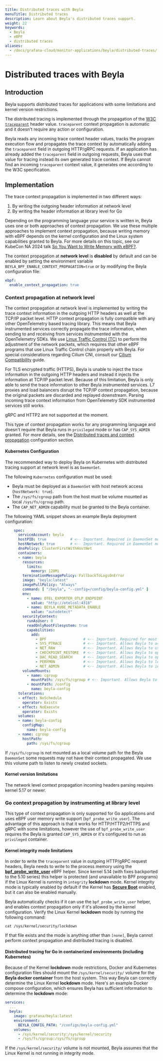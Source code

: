 ```yaml
---
title: Distributed traces with Beyla
menuTitle: Distributed traces
description: Learn about Beyla's distributed traces support.
weight: 22
keywords:
  - Beyla
  - eBPF
  - distributed traces
aliases:
  - /docs/grafana-cloud/monitor-applications/beyla/distributed-traces/
---
```


# Distributed traces with Beyla

## Introduction

Beyla supports distributed traces for applications with some limitations and kernel version restrictions.

The distributed tracing is implemented through the propagation of the [W3C `traceparent`](https://www.w3.org/TR/trace-context/) header value. `traceparent` context propagation is automatic and it doesn't require any action or configuration.

Beyla reads any incoming trace context header values, tracks the program execution flow and propagates the trace context by automatically adding the `traceparent` field in outgoing HTTP/gRPC requests. If an application has already added the `traceparent` field in outgoing requests, Beyla uses that value for tracing instead its own generated trace context. If Beyla cannot find an incoming `traceparent` context value, it generates one according to the W3C specification.

## Implementation

The trace context propagation is implemented in two different ways:
1. By writing the outgoing header information at network level
2. By writing the header information at library level for Go

Depending on the programming language your service is written in, Beyla uses one or both approaches of context propagation.
We use these multiple approaches to implement context propagation, because writing memory with eBPF depends on the kernel
configuration and the Linux system capabilities granted to Beyla. For more details on this topic, see our KubeCon NA 2024
talk [So You Want to Write Memory with eBPF?](https://www.youtube.com/watch?v=TUiVX-44S9s).

The context propagation at **network level** is **disabled** by default and can be enabled by setting the environment variable
`BEYLA_BPF_ENABLE_CONTEXT_PROPAGATION=true` or by modifying the Beyla configuration file:

```yaml
ebpf:
  enable_context_propagation: true

```

### Context propagation at network level

The context propagation at network level is implemented by writing the trace context information in the outgoing HTTP headers as well at the TCP/IP packet level.
HTTP context propagation is fully compatible with any other OpenTelemetry based tracing library. This means that Beyla instrumented services correctly
propagate the trace information, when sending to and receiving from services instrumented with the OpenTelemetry SDKs. We use 
[Linux Traffic Control (TC)](https://en.wikipedia.org/wiki/Tc_(Linux)) to perform the adjustment of the network packets, which requires that other eBPF 
programs that use Linux Traffic Control chain properly with Beyla. For special considerations
regarding Cilium CNI, consult our [Cilium Compatibility](../cilium-compatibility/) guide.

For TLS encrypted traffic (HTTPS), Beyla is unable to inject the trace information in the outgoing HTTP headers and instead it injects the information
at TCP/IP packet level. Because of this limitation, Beyla is only able to send the trace information to other Beyla instrumented services. L7 proxies
and load balancers disrupt the TCP/IP context propagation, because the original packets are discarded and replayed downstream.
Parsing incoming trace context information from OpenTelemetry SDK instrumented services still works.

gRPC and HTTP2 are not supported at the moment.

This type of context propagation works for any programming language and doesn't require that Beyla runs in `privileged` mode or has
`CAP_SYS_ADMIN` granted. For more details, see the [Distributed traces and context propagation](../configure/metrics-traces-attributes/) configuration section.

#### Kubernetes Configuration

The recommended way to deploy Beyla on Kubernetes with distributed tracing support at network level is as `DaemonSet`.

The following `Kubernetes` configuration must be used:
- Beyla must be deployed as a `DaemonSet` with host network access (`hostNetwork: true`).
- The `/sys/fs/cgroup` path from the host must be volume mounted as local `/sys/fs/cgroup` path.
- The `CAP_NET_ADMIN` capability must be granted to the Beyla container.

The following YAML snippet shows an example Beyla deployment configuration:

```yaml
    spec:
      serviceAccount: beyla
      hostPID: true           # <-- Important. Required in DaemonSet mode so Beyla can discover all monitored processes 
      hostNetwork: true       # <-- Important. Required in DaemonSet mode so Beyla can see all network packets
      dnsPolicy: ClusterFirstWithHostNet
      containers:
      - name: beyla
        resources:
          limits:
            memory: 120Mi
        terminationMessagePolicy: FallbackToLogsOnError
        image: "beyla:latest"
        imagePullPolicy: "Always"
        command: [ "/beyla", "--config=/config/beyla-config.yml" ]
        env:
          - name: OTEL_EXPORTER_OTLP_ENDPOINT
            value: "http://otelcol:4318"
          - name: BEYLA_KUBE_METADATA_ENABLE
            value: "autodetect"
        securityContext:
          runAsUser: 0
          readOnlyRootFilesystem: true
          capabilities:
            add:
              - BPF                 # <-- Important. Required for most eBPF probes to function correctly.
              - SYS_PTRACE          # <-- Important. Allows Beyla to access the container namespaces and inspect executables.
              - NET_RAW             # <-- Important. Allows Beyla to use socket filters for http requests.
              - CHECKPOINT_RESTORE  # <-- Important. Allows Beyla to open ELF files.
              - DAC_READ_SEARCH     # <-- Important. Allows Beyla to open ELF files.
              - PERFMON             # <-- Important. Allows Beyla to load BPF programs.
              - NET_ADMIN           # <-- Important. Allows Beyla to inject HTTP and TCP context propagation information.
        volumeMounts:
          - name: cgroup
            mountPath: /sys/fs/cgroup # <-- Important. Allows Beyla to monitor all newly sockets to track outgoing requests. 
          - mountPath: /config
            name: beyla-config
      tolerations:
      - effect: NoSchedule
        operator: Exists
      - effect: NoExecute
        operator: Exists
      volumes:
      - name: beyla-config
        configMap:
          name: beyla-config      
      - name: cgroup
        hostPath:
          path: /sys/fs/cgroup
```

If `/sys/fs/cgroup` is not mounted as a local volume path for the Beyla `DaemonSet` some requests may not
have their context propagated. We use this volume path to listen to newly created sockets.

#### Kernel version limitations

The network level context propagation incoming headers parsing requires kernel 5.17 or newer.

### Go context propagation by instrumenting at library level

This type of context propagation is only supported for Go applications and uses eBPF user memory write support (`bpf_probe_write_user`).
The advantage of this approach is that it works for HTTP/HTTP2/HTTPS and gRPC with some limitations, however the use of `bpf_probe_write_user` requires
the Beyla is granted `CAP_SYS_ADMIN` or it's configured to run as `privileged` container.

#### Kernel integrity mode limitations

In order to write the `traceparent` value in outgoing HTTP/gRPC request headers, Beyla needs to write to the process memory using the [**bpf_probe_write_user**](https://www.man7.org/linux/man-pages/man7/bpf-helpers.7.html) eBPF helper. Since kernel 5.14 (with fixes backported to the 5.10 series) this helper is protected (and unavailable to BPF programs) if the Linux Kernel is running in `integrity` **lockdown** mode. Kernel integrity mode is typically enabled by default if the Kernel has [**Secure Boot**](https://wiki.debian.org/SecureBoot) enabled, but it can also be enabled manually.

Beyla automatically checks if it can use the `bpf_probe_write_user` helper, and enables context propagation only if it's allowed by the kernel configuration. Verify the Linux Kernel **lockdown** mode by running the following command:

```shell
cat /sys/kernel/security/lockdown
```

If that file exists and the mode is anything other than `[none]`, Beyla cannot perform context propagation and distributed tracing is disabled.

#### Distributed tracing for Go in containerized environments (including Kubernetes)

Because of the Kernel **lockdown** mode restrictions, Docker and Kubernetes configuration files should mount the `/sys/kernel/security/` volume for the **Beyla docker container** from the host system. This way Beyla can correctly determine the Linux Kernel **lockdown** mode. Here's an example Docker compose configuration, which ensures Beyla has sufficient information to determine the **lockdown** mode:

```yaml
services:
  ...
  beyla:
    image: grafana/beyla:latest
    environment:
      BEYLA_CONFIG_PATH: "/configs/beyla-config.yml"
    volumes:
      - /sys/kernel/security:/sys/kernel/security
      - /sys/fs/cgroup:/sys/fs/cgroup
```

If the `/sys/kernel/security/` volume is not mounted, Beyla assumes that the Linux Kernel is not running in integrity mode.
